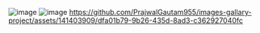 ![image](https://github.com/PrajwalGautam955/images-gallary-project/assets/141403909/60b17cb7-d21d-4223-829d-55af7a3febfc)
![image](https://github.com/PrajwalGautam955/images-gallary-project/assets/141403909/45fa0f81-6a1a-445c-b9ed-8268190b921a)
https://github.com/PrajwalGautam955/images-gallary-project/assets/141403909/dfa01b79-9b26-435d-8ad3-c362927040fc

